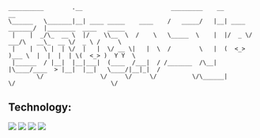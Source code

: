 ```
__________        .__                         _________    __                __                         
\______   \_______|__| ____ _____    ____    /   _____/   |__| ____  _______/  |________  ____   _____  
 |    |  _/\_  __ \  |/    \\__  \  /    \   \_____  \    |  |/  _ \/  ___/\   __\_  __ \/  _ \ /     \ 
 |    |   \ |  | \/  |   |  \/ __ \|   |  \  /        \   |  (  <_> )___ \  |  |  |  | \(  <_> )  Y Y  \
 |______  / |__|  |__|___|  (____  /___|  / /_______  /\__|  |\____/____  > |__|  |__|   \____/|__|_|  /
        \/                \/     \/     \/          \/\______|          \/                           \/ 
```
## Technology:
![](https://img.shields.io/badge/OS-ArchLinux-informational?style=flat&logo=<LOGO_NAME>&logoColor=white&color=ff6666)
![](https://img.shields.io/badge/Language-C-informational?style=flat&logo=<LOGO_NAME>&logoColor=white&color=ff6666)
![](https://img.shields.io/badge/Scripting-Python-informational?style=flat&logo=<LOGO_NAME>&logoColor=white&color=ff6666)
![](https://img.shields.io/badge/Shell-Bash-informational?style=flat&logo=<LOGO_NAME>&logoColor=white&color=ff6666)
